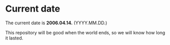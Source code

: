 # Current date

The current date is **2006.04.14.** (YYYY.MM.DD.)

This repository will be good when the world ends, so we will know how long it lasted.